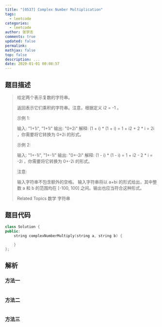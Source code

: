 ```yaml
---
title: "[0537] Complex Number Multiplication"
tags:
  - leetcode
categories:
  - leetcode
author: 张学志
comments: true
updated: false
permalink:
mathjax: false
top: false
description: ...
date: 2020-01-01 00:08:57
---
```


## 题目描述

> 给定两个表示复数的字符串。 
> 
> 返回表示它们乘积的字符串。注意，根据定义 i2 = -1 。 
> 
> 示例 1: 
> 
> 
> 输入: "1+1i", "1+1i"
> 输出: "0+2i"
> 解释: (1 + i) * (1 + i) = 1 + i2 + 2 * i = 2i ，你需要将它转换为 0+2i 的形式。
> 
> 
> 示例 2: 
> 
> 
> 输入: "1+-1i", "1+-1i"
> 输出: "0+-2i"
> 解释: (1 - i) * (1 - i) = 1 + i2 - 2 * i = -2i ，你需要将它转换为 0+-2i 的形式。 
> 
> 
> 注意: 
> 
> 
> 输入字符串不包含额外的空格。 
> 输入字符串将以 a+bi 的形式给出，其中整数 a 和 b 的范围均在 [-100, 100] 之间。输出也应当符合这种形式。 
> 
> Related Topics 数学 字符串

## 题目代码

```cpp
class Solution {
public:
    string complexNumberMultiply(string a, string b) {
        
    }
};
```

## 解析

### 方法一

```cpp

```

### 方法二

```cpp

```

### 方法三

```cpp

```

